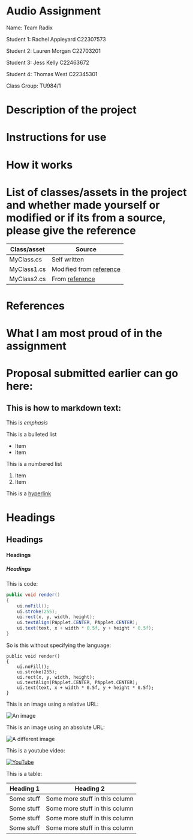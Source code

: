# Audio Assignment

Name: Team Radix 

Student 1: Rachel Appleyard C22307573

Student 2: Lauren Morgan C22703201

Student 3: Jess Kelly C22463672

Student 4: Thomas West C22345301


Class Group: TU984/1

# Description of the project

# Instructions for use

# How it works

# List of classes/assets in the project and whether made yourself or modified or if its from a source, please give the reference

| Class/asset | Source |
|-----------|-----------|
| MyClass.cs | Self written |
| MyClass1.cs | Modified from [reference]() |
| MyClass2.cs | From [reference]() |

# References

# What I am most proud of in the assignment

# Proposal submitted earlier can go here:

## This is how to markdown text:

This is *emphasis*

This is a bulleted list

- Item
- Item

This is a numbered list

1. Item
1. Item

This is a [hyperlink](http://bryanduggan.org)

# Headings
## Headings
#### Headings
##### Headings

This is code:

```Java
public void render()
{
	ui.noFill();
	ui.stroke(255);
	ui.rect(x, y, width, height);
	ui.textAlign(PApplet.CENTER, PApplet.CENTER);
	ui.text(text, x + width * 0.5f, y + height * 0.5f);
}
```

So is this without specifying the language:

```
public void render()
{
	ui.noFill();
	ui.stroke(255);
	ui.rect(x, y, width, height);
	ui.textAlign(PApplet.CENTER, PApplet.CENTER);
	ui.text(text, x + width * 0.5f, y + height * 0.5f);
}
```

This is an image using a relative URL:

![An image](images/p8.png)

This is an image using an absolute URL:

![A different image](https://bryanduggandotorg.files.wordpress.com/2019/02/infinite-forms-00045.png?w=595&h=&zoom=2)

This is a youtube video:

[![YouTube](http://img.youtube.com/vi/J2kHSSFA4NU/0.jpg)](https://www.youtube.com/watch?v=J2kHSSFA4NU)

This is a table:

| Heading 1 | Heading 2 |
|-----------|-----------|
|Some stuff | Some more stuff in this column |
|Some stuff | Some more stuff in this column |
|Some stuff | Some more stuff in this column |
|Some stuff | Some more stuff in this column |
